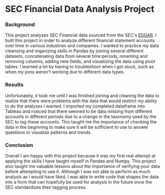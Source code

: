 # SEC Financial Data Analysis Project
### Background
This project analyzes SEC Financial data sourced from the SEC's [EDGAR](https://www.sec.gov/edgar/searchedgar/companysearch). I built this project in order to analyze different financial statement accounts over time in various industries and companies. I wanted to practice my data cleansing and organizing skills in Pandas by joining several different datasets, concatenating data from several time periods, renaming and removing columns, adding new fields, and visualizing the data using pivot tables. I learned a lot by having to troubleshoot when I got stuck, such as when my joins weren't working due to different data types. 
### Results
Unfortunately, it took me until I was finished joining and cleaning the data to realize that there were problems with the data that would restrict my ability to do the analyses I wanted. I imported my completed dataframe into Tableau and noticed that there seemed to be data missing from different accounts in different periods due to a change in the taxonomy used by the SEC to tag these accounts. This taught me the importance of checking the data in the beginning to make sure it will be sufficient to use to answer questions or visualize patterns and trends.
### Conclusion
Overall I am happy with this project because it was my first real attempt at applying the skills I have taught myself in Pandas and Numpy. This project also taught me valuable lessons about the importance of verifying your data before attempting to use it. Although I was not able to perform as much analysis as I would have liked, I was able to write code that shapes the data into a form that can hopefully be used for analysis in the future once the SEC standardizes their tagging process.

